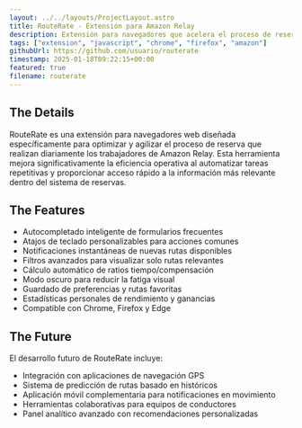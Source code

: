 ```yaml
---
layout: ../../layouts/ProjectLayout.astro
title: RouteRate - Extensión para Amazon Relay
description: Extensión para navegadores que acelera el proceso de reserva para trabajadores de Amazon Relay
tags: ["extension", "javascript", "chrome", "firefox", "amazon"]
githubUrl: https://github.com/usuario/routerate
timestamp: 2025-01-18T09:22:15+00:00
featured: true
filename: routerate
---
```


## The Details

RouteRate es una extensión para navegadores web diseñada específicamente para optimizar y agilizar el proceso de reserva que realizan diariamente los trabajadores de Amazon Relay. Esta herramienta mejora significativamente la eficiencia operativa al automatizar tareas repetitivas y proporcionar acceso rápido a la información más relevante dentro del sistema de reservas.

## The Features

- Autocompletado inteligente de formularios frecuentes
- Atajos de teclado personalizables para acciones comunes
- Notificaciones instantáneas de nuevas rutas disponibles
- Filtros avanzados para visualizar solo rutas relevantes
- Cálculo automático de ratios tiempo/compensación
- Modo oscuro para reducir la fatiga visual
- Guardado de preferencias y rutas favoritas
- Estadísticas personales de rendimiento y ganancias
- Compatible con Chrome, Firefox y Edge

## The Future

El desarrollo futuro de RouteRate incluye:
- Integración con aplicaciones de navegación GPS
- Sistema de predicción de rutas basado en históricos
- Aplicación móvil complementaria para notificaciones en movimiento
- Herramientas colaborativas para equipos de conductores
- Panel analítico avanzado con recomendaciones personalizadas